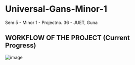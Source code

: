 # Universal-Gans-Minor-1
 Sem 5 - Minor 1 - Projectno. 36 - JUET, Guna

## WORKFLOW OF THE PROJECT (Current Progress)
![image](https://user-images.githubusercontent.com/74897823/202380941-39104f09-bcd3-405e-b8b0-57fecdcb1ff5.png)
